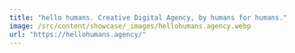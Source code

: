 ```yaml
---
title: "hello humans. Creative Digital Agency, by humans for humans."
image: /src/content/showcase/_images/hellohumans.agency.webp
url: "https://hellohumans.agency/"
---
```

